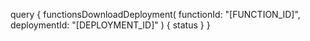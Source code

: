 query {
    functionsDownloadDeployment(
        functionId: "[FUNCTION_ID]",
        deploymentId: "[DEPLOYMENT_ID]"
    ) {
        status
    }
}
